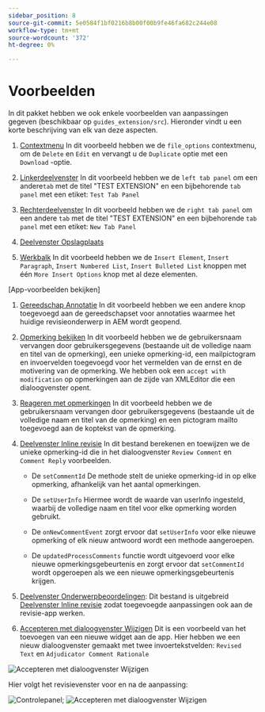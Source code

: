 ```yaml
---
sidebar_position: 8
source-git-commit: 5e0584f1bf0216b8b00f00b9fe46fa682c244e08
workflow-type: tm+mt
source-wordcount: '372'
ht-degree: 0%

---
```



# Voorbeelden

In dit pakket hebben we ook enkele voorbeelden van aanpassingen gegeven (beschikbaar op `guides_extension/src`). Hieronder vindt u een korte beschrijving van elk van deze aspecten.

1. [Contextmenu](./../../src/file_options.ts)
In dit voorbeeld hebben we de `file_options` contextmenu, om de `Delete` en `Edit` en vervangt u de `Duplicate` optie met een `Download` -optie.

2. [Linkerdeelvenster](../../src/left_panel_container.ts)
In dit voorbeeld hebben we de `left tab panel` om een andere`tab` met de titel &quot;TEST EXTENSION&quot; en een bijbehorende `tab panel` met een etiket: `Test Tab Panel`

3. [Rechterdeelvenster](../../src/right_panel_container.ts)
In dit voorbeeld hebben we de `right tab panel` om een andere `tab` met de titel &quot;TEST EXTENSION&quot; en een bijbehorende `tab panel` met een etiket: `New Tab Panel`

4. [Deelvenster Opslagplaats](../../src/repository_panel.ts)

5. [Werkbalk](../../src/toolbar.ts)
In dit voorbeeld hebben we de `Insert Element`, `Insert Paragraph`, `Insert Numbered List`, `Insert Bulleted List` knoppen met één `More Insert Options` knop met al deze elementen.

[App-voorbeelden bekijken]

1. [Gereedschap Annotatie](../../src/review_app_examples/annotation_extension.ts)
In dit voorbeeld hebben we een andere knop toegevoegd aan de gereedschapset voor annotaties waarmee het huidige revisieonderwerp in AEM wordt geopend.

2. [Opmerking bekijken](../../src/review_app_examples/review_comment.ts)
In dit voorbeeld hebben we de gebruikersnaam vervangen door gebruikersgegevens (bestaande uit de volledige naam en titel van de opmerking), een unieke opmerking-id, een mailpictogram en invoervelden toegevoegd voor het vermelden van de ernst en de motivering van de opmerking.
We hebben ook een `accept with modification` op opmerkingen aan de zijde van XMLEditor die een dialoogvenster opent.

3. [Reageren met opmerkingen](../../src/review_app_examples/comment_reply.ts)
In dit voorbeeld hebben we de gebruikersnaam vervangen door gebruikersgegevens (bestaande uit de volledige naam en titel van de opmerking) en een pictogram mailto toegevoegd aan de koptekst van de opmerking.

4. [Deelvenster Inline revisie](../../src/review_app_examples/inline_review_panel.ts)
In dit bestand berekenen en toewijzen we de unieke opmerking-id die in het dialoogvenster `Review Comment` en `Comment Reply` voorbeelden.
   - De `setCommentId` De methode stelt de unieke opmerking-id in op elke opmerking, afhankelijk van het aantal opmerkingen.

   - De `setUserInfo` Hiermee wordt de waarde van userInfo ingesteld, waarbij de volledige naam en titel voor elke opmerking worden gebruikt.

   - De `onNewCommentEvent` zorgt ervoor dat `setUserInfo` voor elke nieuwe opmerking of elk nieuw antwoord wordt een methode aangeroepen.

   - De `updatedProcessComments` functie wordt uitgevoerd voor elke nieuwe opmerkingsgebeurtenis en zorgt ervoor dat `setCommentId` wordt opgeroepen als we een nieuwe opmerkingsgebeurtenis krijgen.

5. [Deelvenster Onderwerpbeoordelingen](../../src/review_app_examples/topic_reviews.ts): Dit bestand is uitgebreid [Deelvenster Inline revisie](../../src/review_app_examples/inline_review_panel.ts) zodat toegevoegde aanpassingen ook aan de revisie-app werken.

6. [Accepteren met dialoogvenster Wijzigen](../../src/review_app_examples/accept_with_modification_dialog.ts)
Dit is een voorbeeld van het toevoegen van een nieuwe widget aan de app. Hier hebben we een nieuw dialoogvenster gemaakt met twee invoertekstvelden: `Revised Text` en `Adjudicator Comment Rationale`

![Accepteren met dialoogvenster Wijzigen](./imgs/accept_with_modification_dialogue.png)

Hier volgt het revisievenster voor en na de aanpassing:

![Controlepanel;](./imgs/review_panel.png)
![Accepteren met dialoogvenster Wijzigen](./imgs/customised_review_panel.png)
